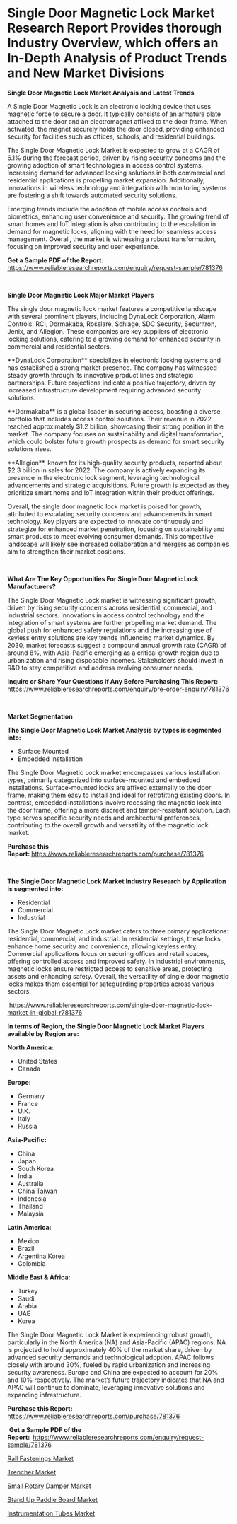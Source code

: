 <p><h1>Single Door Magnetic Lock Market Research Report Provides thorough Industry Overview, which offers an In-Depth Analysis of Product Trends and New Market Divisions</h1></p><p><strong>Single Door Magnetic Lock Market Analysis and Latest Trends</strong></p>
<p><p>A Single Door Magnetic Lock is an electronic locking device that uses magnetic force to secure a door. It typically consists of an armature plate attached to the door and an electromagnet affixed to the door frame. When activated, the magnet securely holds the door closed, providing enhanced security for facilities such as offices, schools, and residential buildings.</p><p>The Single Door Magnetic Lock Market is expected to grow at a CAGR of 6.1% during the forecast period, driven by rising security concerns and the growing adoption of smart technologies in access control systems. Increasing demand for advanced locking solutions in both commercial and residential applications is propelling market expansion. Additionally, innovations in wireless technology and integration with monitoring systems are fostering a shift towards automated security solutions. </p><p>Emerging trends include the adoption of mobile access controls and biometrics, enhancing user convenience and security. The growing trend of smart homes and IoT integration is also contributing to the escalation in demand for magnetic locks, aligning with the need for seamless access management. Overall, the market is witnessing a robust transformation, focusing on improved security and user experience.</p></p>
<p><strong>Get a Sample PDF of the Report:&nbsp;</strong> <a href="https://www.reliableresearchreports.com/enquiry/request-sample/781376?utm_campaign=37&utm_medium=2&utm_source=Github&utm_content=ia&utm_term=15102024&utm_id=single-door-magnetic-lock">https://www.reliableresearchreports.com/enquiry/request-sample/781376</a></p>
<p>&nbsp;</p>
<p><strong>Single Door Magnetic Lock Major Market Players</strong></p>
<p><p>The single door magnetic lock market features a competitive landscape with several prominent players, including DynaLock Corporation, Alarm Controls, RCI, Dormakaba, Rosslare, Schlage, SDC Security, Securitron, Jenix, and Allegion. These companies are key suppliers of electronic locking solutions, catering to a growing demand for enhanced security in commercial and residential sectors.</p><p>**DynaLock Corporation** specializes in electronic locking systems and has established a strong market presence. The company has witnessed steady growth through its innovative product lines and strategic partnerships. Future projections indicate a positive trajectory, driven by increased infrastructure development requiring advanced security solutions.</p><p>**Dormakaba** is a global leader in securing access, boasting a diverse portfolio that includes access control solutions. Their revenue in 2022 reached approximately $1.2 billion, showcasing their strong position in the market. The company focuses on sustainability and digital transformation, which could bolster future growth prospects as demand for smart security solutions rises.</p><p>**Allegion**, known for its high-quality security products, reported about $2.3 billion in sales for 2022. The company is actively expanding its presence in the electronic lock segment, leveraging technological advancements and strategic acquisitions. Future growth is expected as they prioritize smart home and IoT integration within their product offerings.</p><p>Overall, the single door magnetic lock market is poised for growth, attributed to escalating security concerns and advancements in smart technology. Key players are expected to innovate continuously and strategize for enhanced market penetration, focusing on sustainability and smart products to meet evolving consumer demands. This competitive landscape will likely see increased collaboration and mergers as companies aim to strengthen their market positions.</p></p>
<p>&nbsp;</p>
<p><strong>What Are The Key Opportunities For Single Door Magnetic Lock Manufacturers?</strong></p>
<p><p>The Single Door Magnetic Lock market is witnessing significant growth, driven by rising security concerns across residential, commercial, and industrial sectors. Innovations in access control technology and the integration of smart systems are further propelling market demand. The global push for enhanced safety regulations and the increasing use of keyless entry solutions are key trends influencing market dynamics. By 2030, market forecasts suggest a compound annual growth rate (CAGR) of around 8%, with Asia-Pacific emerging as a critical growth region due to urbanization and rising disposable incomes. Stakeholders should invest in R&D to stay competitive and address evolving consumer needs.</p></p>
<p><strong>Inquire or Share Your Questions If Any Before Purchasing This Report:</strong> <a href="https://www.reliableresearchreports.com/enquiry/pre-order-enquiry/781376?utm_campaign=37&utm_medium=2&utm_source=Github&utm_content=ia&utm_term=15102024&utm_id=single-door-magnetic-lock">https://www.reliableresearchreports.com/enquiry/pre-order-enquiry/781376</a></p>
<p>&nbsp;</p>
<p><strong>Market Segmentation</strong></p>
<p><strong>The Single Door Magnetic Lock Market Analysis by types is segmented into:</strong></p>
<p><ul><li>Surface Mounted</li><li>Embedded Installation</li></ul></p>
<p><p>The Single Door Magnetic Lock market encompasses various installation types, primarily categorized into surface-mounted and embedded installations. Surface-mounted locks are affixed externally to the door frame, making them easy to install and ideal for retrofitting existing doors. In contrast, embedded installations involve recessing the magnetic lock into the door frame, offering a more discreet and tamper-resistant solution. Each type serves specific security needs and architectural preferences, contributing to the overall growth and versatility of the magnetic lock market.</p></p>
<p><strong>Purchase this Report:&nbsp;</strong><a href="https://www.reliableresearchreports.com/purchase/781376?utm_campaign=37&utm_medium=2&utm_source=Github&utm_content=ia&utm_term=15102024&utm_id=single-door-magnetic-lock">https://www.reliableresearchreports.com/purchase/781376</a></p>
<p>&nbsp;</p>
<p><strong>The Single Door Magnetic Lock Market Industry Research by Application is segmented into:</strong></p>
<p><ul><li>Residential</li><li>Commercial</li><li>Industrial</li></ul></p>
<p><p>The Single Door Magnetic Lock market caters to three primary applications: residential, commercial, and industrial. In residential settings, these locks enhance home security and convenience, allowing keyless entry. Commercial applications focus on securing offices and retail spaces, offering controlled access and improved safety. In industrial environments, magnetic locks ensure restricted access to sensitive areas, protecting assets and enhancing safety. Overall, the versatility of single door magnetic locks makes them essential for safeguarding properties across various sectors.</p></p>
<p><a href="https://www.reliableresearchreports.com/single-door-magnetic-lock-market-in-global-r781376?utm_campaign=37&utm_medium=2&utm_source=Github&utm_content=ia&utm_term=15102024&utm_id=single-door-magnetic-lock">&nbsp;https://www.reliableresearchreports.com/single-door-magnetic-lock-market-in-global-r781376</a></p>
<p><strong>In terms of Region, the Single Door Magnetic Lock Market Players available by Region are:</strong></p>
<p>
    <p> <strong> North America: </strong>
        <ul>
            <li>United States</li>
            <li>Canada</li>
        </ul>
        </p> 
    <p> <strong> Europe: </strong>
        <ul>
            <li>Germany</li>
            <li>France</li>
            <li>U.K.</li>
            <li>Italy</li>
            <li>Russia</li>
        </ul>
        </p> 
    <p> <strong> Asia-Pacific: </strong>
        <ul>
            <li>China</li>
            <li>Japan</li>
            <li>South Korea</li>
            <li>India</li>
            <li>Australia</li>
            <li>China Taiwan</li>
            <li>Indonesia</li>
            <li>Thailand</li>
            <li>Malaysia</li>
        </ul>
        </p> 
    <p> <strong> Latin America: </strong>
        <ul>
            <li>Mexico</li>
            <li>Brazil</li>
            <li>Argentina Korea</li>
            <li>Colombia</li>
        </ul>
        </p> 
    <p> <strong> Middle East & Africa: </strong>
        <ul>
            <li>Turkey</li>
            <li>Saudi</li>
            <li>Arabia</li>
            <li>UAE</li>
            <li>Korea</li>
        </ul>
    </p>
    </p>
<p><p>The Single Door Magnetic Lock Market is experiencing robust growth, particularly in the North America (NA) and Asia-Pacific (APAC) regions. NA is projected to hold approximately 40% of the market share, driven by advanced security demands and technological adoption. APAC follows closely with around 30%, fueled by rapid urbanization and increasing security awareness. Europe and China are expected to account for 20% and 10% respectively. The market’s future trajectory indicates that NA and APAC will continue to dominate, leveraging innovative solutions and expanding infrastructure.</p></p>
<p><strong>Purchase this Report: </strong><a href="https://www.reliableresearchreports.com/purchase/781376?utm_campaign=37&utm_medium=2&utm_source=Github&utm_content=ia&utm_term=15102024&utm_id=single-door-magnetic-lock">https://www.reliableresearchreports.com/purchase/781376</a></p>
<p>&nbsp;<strong>Get a Sample PDF of the Report:&nbsp;&nbsp;</strong><a href="https://www.reliableresearchreports.com/enquiry/request-sample/781376?utm_campaign=37&utm_medium=2&utm_source=Github&utm_content=ia&utm_term=15102024&utm_id=single-door-magnetic-lock">https://www.reliableresearchreports.com/enquiry/request-sample/781376</a></p>
<p><strong></strong></p>
<p><p><a href="https://www.linkedin.com/pulse/rail-fastenings-market-shifts-strategic-analysis-2024-2031-o9wac?trk=public_post_embed_feed-article-content&utm_campaign=37&utm_medium=2&utm_source=Github&utm_content=ia&utm_term=15102024&utm_id=single-door-magnetic-lock">Rail Fastenings Market</a></p><p><a href="https://issuu.com/reportprime-2/docs/trencher-market-size-2030.pptx_30cda27ffc370c?utm_campaign=37&utm_medium=2&utm_source=Github&utm_content=ia&utm_term=15102024&utm_id=single-door-magnetic-lock">Trencher Market</a></p><p><a href="https://github.com/jennyt6m/Market-Research-Report-List-1/blob/main/small-rotary-damper-market.md?utm_campaign=37&utm_medium=2&utm_source=Github&utm_content=ia&utm_term=15102024&utm_id=single-door-magnetic-lock">Small Rotary Damper Market</a></p><p><a href="https://issuu.com/reportprime-2/docs/stand-up-paddle-board-market-size-2_1f4a1645df2d3a?utm_campaign=37&utm_medium=2&utm_source=Github&utm_content=ia&utm_term=15102024&utm_id=single-door-magnetic-lock">Stand Up Paddle Board Market</a></p><p><a href="https://www.linkedin.com/pulse/driving-forces-global-instrumentation-tubes-market-trends-778cc?trk=public_post_embed_feed-article-content&utm_campaign=37&utm_medium=2&utm_source=Github&utm_content=ia&utm_term=15102024&utm_id=single-door-magnetic-lock">Instrumentation Tubes Market</a></p></p>